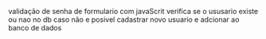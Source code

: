 validação de senha de  formulario com javaScrit
verifica se o ususario existe ou nao no db
caso não e posivel cadastrar novo usuario
e adcionar ao banco de dados
